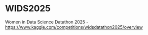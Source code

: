 # WIDS2025
Women in Data Science Datathon 2025 - https://www.kaggle.com/competitions/widsdatathon2025/overview
